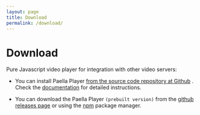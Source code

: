```yaml
---
layout: page
title: Download
permalink: /download/
---
```


# Download

Pure Javascript video player for integration with other video servers:

- You can install Paella Player [from the source code repository at Github](https://github.com/polimediaupv/paella "target _blank") . Check the [documentation](/docs) for detailed instructions.

- You can download the Paella Player `(prebuilt version)` from the [github releases page](https://github.com/polimediaupv/paella/releases) or using the [npm](https://www.npmjs.com/package/paellaplayer) package manager.

